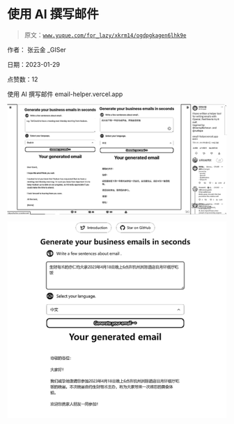 # 使用 AI 撰写邮件

> 原文：[`www.yuque.com/for_lazy/xkrm14/ogdpgkagen6lhk9e`](https://www.yuque.com/for_lazy/xkrm14/ogdpgkagen6lhk9e)



作者： 张云金 _GISer 

日期：2023-01-29 

点赞数：12 

使用 AI 撰写邮件 email-helper.vercel.app 

![](img/bf3455e877a988d58cb49c6fa0f46931.png) 

![](img/566d37266104d964ea7a6048e0886de5.png) 

